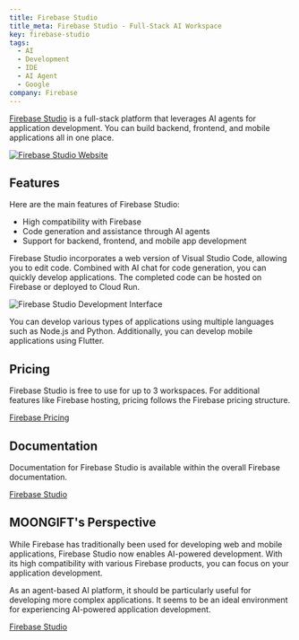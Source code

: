 ```yaml
---
title: Firebase Studio
title_meta: Firebase Studio - Full-Stack AI Workspace
key: firebase-studio
tags:
  - AI
  - Development
  - IDE
  - AI Agent
  - Google
company: Firebase
---
```


[Firebase Studio](https://firebase.studio/) is a full-stack platform that leverages AI agents for application development. You can build backend, frontend, and mobile applications all in one place.

[![Firebase Studio Website](/img/services/firebase-studio.jpg)](https://firebase.studio/)

<!--more-->

## Features

Here are the main features of Firebase Studio:

- High compatibility with Firebase
- Code generation and assistance through AI agents
- Support for backend, frontend, and mobile app development

Firebase Studio incorporates a web version of Visual Studio Code, allowing you to edit code. Combined with AI chat for code generation, you can quickly develop applications. The completed code can be hosted on Firebase or deployed to Cloud Run.

![Firebase Studio Development Interface](/img/services/firebase-studio-2.jpg)

You can develop various types of applications using multiple languages such as Node.js and Python. Additionally, you can develop mobile applications using Flutter.

## Pricing

Firebase Studio is free to use for up to 3 workspaces. For additional features like Firebase hosting, pricing follows the Firebase pricing structure.

[Firebase Pricing](https://firebase.google.com/pricing)

## Documentation

Documentation for Firebase Studio is available within the overall Firebase documentation.

[Firebase Studio](https://firebase.google.com/docs/studio)

## MOONGIFT's Perspective

While Firebase has traditionally been used for developing web and mobile applications, Firebase Studio now enables AI-powered development. With its high compatibility with various Firebase products, you can focus on your application development.

As an agent-based AI platform, it should be particularly useful for developing more complex applications. It seems to be an ideal environment for experiencing AI-powered application development.

[Firebase Studio](https://firebase.studio/)
